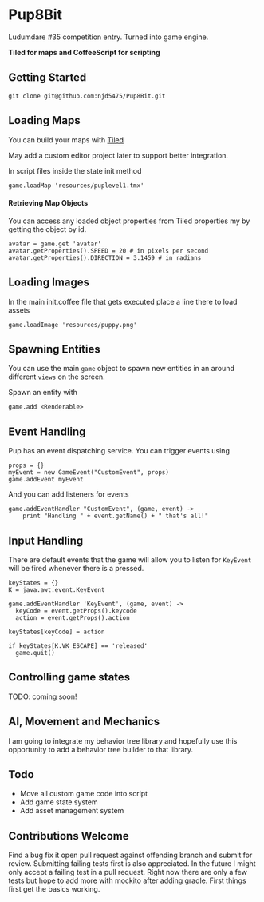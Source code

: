 # Pup8Bit
Ludumdare #35 competition entry. Turned into game engine. 

**Tiled for maps and CoffeeScript for scripting**

## Getting Started

	git clone git@github.com:njd5475/Pup8Bit.git

## Loading Maps

You can build your maps with [Tiled](http://www.mapeditor.org/)

May add a custom editor project later to support better integration.

In script files inside the state init method

	game.loadMap 'resources/puplevel1.tmx'

#### Retrieving Map Objects

You can access any loaded object properties from Tiled properties my by getting
the object by id.

	avatar = game.get 'avatar'
	avatar.getProperties().SPEED = 20 # in pixels per second
	avatar.getProperties().DIRECTION = 3.1459 # in radians

## Loading Images

In the main init.coffee file that gets executed place a line there to load 
assets

	game.loadImage 'resources/puppy.png'

## Spawning Entities

You can use the main `game` object to spawn new entities in an around different 
`views` on the screen.

Spawn an entity with

	game.add <Renderable>

## Event Handling

Pup has an event dispatching service. You can trigger events using

	props = {}
	myEvent = new GameEvent("CustomEvent", props)
	game.addEvent myEvent

And you can add listeners for events

	game.addEventHandler "CustomEvent", (game, event) ->
		print "Handling " + event.getName() + " that's all!"

## Input Handling

There are default events that the game will allow you to listen for `KeyEvent`
will be fired whenever there is a pressed.

	keyStates = {}
	K = java.awt.event.KeyEvent

	game.addEventHandler 'KeyEvent', (game, event) ->
  	  keyCode = event.getProps().keycode
  	  action = event.getProps().action
  	
  	keyStates[keyCode] = action
  
  	if keyStates[K.VK_ESCAPE] == 'released'
      game.quit()
    

## Controlling game states

TODO: coming soon!

## AI, Movement and Mechanics

I am going to integrate my behavior tree library and hopefully use this 
opportunity to add a behavior tree builder to that library.

## Todo

* Move all custom game code into script
* Add game state system
* Add asset management system

## Contributions Welcome

Find a bug fix it open pull request against offending branch and submit for 
review. Submitting failing tests first is also appreciated. In the future I 
might only accept a failing test in a pull request. Right now there are only a 
few tests but hope to add more with mockito after adding gradle. First things 
first get the basics working.
